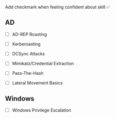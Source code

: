Add checkmark when feeling confident about skill ✅
## AD
  - [ ]  AD-REP Roasting 
  - [ ]   Kerberoasting
  - [ ]  DCSync Attacks
  - [ ]  Mimikatz/Credential Extraction
  - [ ]  Pass-The-Hash
  - [ ]  Lateral Movement Basics


## Windows
- [ ]  Windows Privilege Escalation